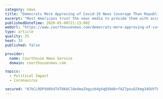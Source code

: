 ```yaml
---
category: news
title: "Democrats More Approving of Covid-19 News Coverage Than Republicans"
excerpt: "Most Americans trust the news media to provide them with accurate and relevant information during the Covid-19 pandemic as misinformation creeps into the mainstream discourse, but that trust is more pronounced among Democrats than Republicans."
publishedDateTime: 2020-05-08T21:13:00Z
webUrl: "https://www.courthousenews.com/democrats-more-approving-of-covid-19-news-coverage/"
type: article
quality: 35
heat: 35
published: false

provider:
  name: Courthouse News Service
  domain: courthousenews.com

topics:
  - Political Impact
  - Coronavirus

secured: "67kCLRDPVbRXdTdT6KAClUe4maIhgyzb4gVqQ50d6+fAZ7pouQJXmg34OUYTCHVoDvAvtRtyzlPUUxvas5tMfkKBwq5OetEYmiBtomvhNeGRv+XmvXQqULFd3c+uGG+fcxDj34bM8EoG00uPZKhHlh0v3BFDSsU4P0JSXx6LaUFUOdLp/RAdSFFRvfz6sPoI4/U3kzhX0kI+fIrYf+zP2IoGM+8x3zt/zmPRTGYhlW5c0pHewaMKZ2QNqxAuC9uSz6wRyyPhvi2ZBRuXQ00fH+OGmYUu47HH5Hovkn+XQ4CGRJ6K2zv0peu+TtM/QlhB0FxK1Pl/VOM2Bn3/zQUDr2JYepdHacj718rvLUYiskY2LrQcAdqm521VGqr3Tg1fCNvT3OemBYVzf6Wq9vToUUTIPM9gkFgZNEhpqMWSS+jUArMp/X0bdFTxKFvl3qtlHgd05/BsbbRFPiqVEXARdASfXXYoHkQrNpng2eoR1pI=;XlEZScvnFgYJMsACldAOMA=="
---
```


